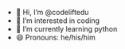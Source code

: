 - 👋 Hi, I’m @codeliftedu
- 👀 I’m interested in coding
- 🌱 I’m currently learning python
- 😄 Pronouns: he/his/him

<!---
codeliftedu/codeliftedu is a ✨ special ✨ repository because its `README.md` (this file) appears on your GitHub profile.
You can click the Preview link to take a look at your changes.
--->
